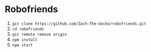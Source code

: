 # Robofriends

1. ```git clone https://github.com/Zach-The-Gecko/robofriends.git```
2. ```cd robofriends```
3. ```git remote remove origin```
4. ```npm install```
5. ```npm start```
